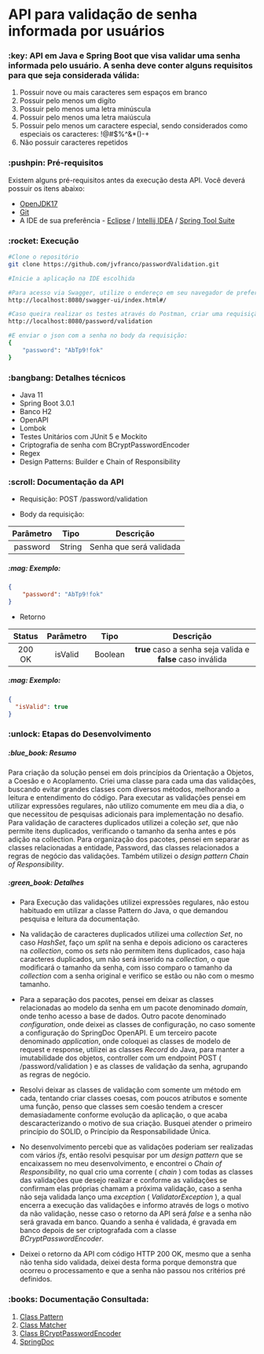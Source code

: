 <h1>API para validação de senha informada por usuários</h1>

<h3>:key: API em Java e Spring Boot que visa validar uma senha informada pelo usuário. A senha deve conter alguns requisitos para que seja considerada válida:</h3>

1. Possuir nove ou mais caracteres sem espaços em branco
2. Possuir pelo menos um digíto
3. Possuir pelo menos uma letra minúscula
4. Possuir pelo menos uma letra maiúscula
5. Possuir pelo menos um caractere especial, sendo considerados como especiais os caracteres: !@#$%^&*()-+
6. Não possuir caracteres repetidos

<h3>:pushpin: Pré-requisitos</h3>

<p>Existem alguns pré-requisitos antes da execução desta API. Você deverá possuir os itens abaixo:</p>

* [OpenJDK17](https://openjdk.org/projects/jdk/17/)
* [Git](https://git-scm.com/)
* A IDE de sua preferência - [Eclipse](https://www.eclipse.org/) / [Intellij IDEA](https://www.jetbrains.com/pt-br/idea/) / [Spring Tool Suite](https://spring.io/tools)

<h3>:rocket: Execução</h3>

```bash
#Clone o repositório
git clone https://github.com/jvfranco/passwordValidation.git

#Inicie a aplicação na IDE escolhida

#Para acesso via Swagger, utilize o endereço em seu navegador de preferência
http://localhost:8080/swagger-ui/index.html#/

#Caso queira realizar os testes através do Postman, criar uma requisição POST para o endereço:
http://localhost:8080/password/validation

#E enviar o json com a senha no body da requisição:
{
    "password": "AbTp9!fok"
}
```

<h3>:bangbang: Detalhes técnicos</h3>

* Java 11
* Spring Boot 3.0.1
* Banco H2
* OpenAPI
* Lombok
* Testes Unitários com JUnit 5 e Mockito
* Criptografia de senha com BCryptPasswordEncoder
* Regex
* Design Patterns: Builder e Chain of Responsibility

<h3>:scroll: Documentação da API</h3>

* Requisição:
  POST /password/validation

* Body da requisição:

Parâmetro | Tipo | Descrição
:-------: | :--: | :-------:
password | String | Senha que será validada

<h5>:mag: Exemplo:</h5>

```json
{
    "password": "AbTp9!fok"
}
```

* Retorno

Status | Parâmetro | Tipo | Descrição 
:----: | :-------: | :--: | :-------:
200 OK | isValid | Boolean | <b>true</b> caso a senha seja valida e <b>false</b> caso inválida  

<h5>:mag: Exemplo:</h5>

```json
{
  "isValid": true
}
```

<h3>:unlock: Etapas do Desenvolvimento</h3>

<h5>:blue_book: Resumo</h5>

Para criação da solução pensei em dois princípios da Orientação a Objetos, a Coesão e o Acoplamento. Criei uma classe para cada uma das validações, buscando evitar
grandes classes com diversos métodos, melhorando a leitura e entendimento do código. Para executar as validações pensei em utilizar expressões regulares, não utilizo comumente
em meu dia a dia, o que necessitou de pesquisas adicionais para implementação no desafio. Para validação de caracteres duplicados utilizei a coleção _set_, que não permite itens duplicados,
verificando o tamanho da senha antes e pós adição na collection. Para organização dos pacotes, pensei em separar as classes relacionadas a entidade, Password, das classes relacionados
a regras de negócio das validações. Também utilizei o _design pattern Chain of Responsibility_.

<h5>:green_book: Detalhes</h5>

* Para Execução das validações utilizei expressões regulares, não estou habituado em utilizar a classe Pattern do Java, o que demandou pesquisa e leitura da documentação.

* Na validação de caracteres duplicados utilizei uma _collection Set_, no caso _HashSet_, faço um _split_ na senha e depois adiciono os caracteres na _collection_, como os
_sets_ não permitem itens duplicados, caso haja caracteres duplicados, um não será inserido na _collection_, o que modificará o tamanho da senha, com isso comparo o tamanho da 
_collection_ com a senha original e verifico se estão ou não com o mesmo tamanho.

* Para a separação dos pacotes, pensei em deixar as classes relacionadas ao modelo da senha em um pacote denominado _domain_, onde tenho acesso a base de dados. Outro pacote denominado 
_configuration_, onde deixei as classes de configuração, no caso somente a configuração do SpringDoc OpenAPI. E um terceiro pacote denominado _application_, onde coloquei as classes
de modelo de request e response, utilizei as classes _Record_ do Java, para manter a imutabilidade dos objetos, controller com um endpoint POST ( /password/validation ) e as classes de validação da senha, agrupando as regras de negócio.

* Resolvi deixar as classes de validação com somente um método em cada, tentando criar classes coesas, com poucos atributos e somente uma função, penso que classes sem coesão tendem a
crescer demasiadamente conforme evolução da aplicação, o que acaba descaracterizando o motivo de sua criação. Busquei atender o primeiro princípio do SOLID, 
o Princípio da Responsabilidade Única.

* No desenvolvimento percebi que as validações poderiam ser realizadas com vários _ifs_, então resolvi pesquisar por um _design pattern_ que se encaixassem no meu desenvolvimento,
e encontrei o _Chain of Responsibility_, no qual crio uma corrente ( _chain_ ) com todas as classes das validações que desejo realizar e conforme as validações se confirmam elas próprias
chamam a próxima validação, caso a senha não seja validada lanço uma _exception_ ( _ValidatorException_ ), a qual encerra a execução das validações e informo através de logs o motivo da não validação, 
nesse caso o retorno da API será _false_ e a senha não será gravada em banco. Quando a senha é validada, é gravada em banco depois de ser criptografada com a classe _BCryptPasswordEncoder_.

* Deixei o retorno da API com código HTTP 200 OK, mesmo que a senha não tenha sido validada, deixei desta forma porque demonstra que ocorreu o processamento e que a senha não passou nos critérios pré definidos.

<h3>:books: Documentação Consultada:</h3>

1. [Class Pattern](https://docs.oracle.com/en/java/javase/17/docs/api/java.base/java/util/regex/Pattern.html)
2. [Class Matcher](https://docs.oracle.com/en/java/javase/17/docs/api/java.base/java/util/regex/Matcher.html#matches())
3. [Class BCryptPasswordEncoder](https://docs.spring.io/spring-security/site/docs/current/api/org/springframework/security/crypto/bcrypt/BCryptPasswordEncoder.html)
4. [SpringDoc](https://springdoc.org/v2/#migrating-from-springfox)

    
